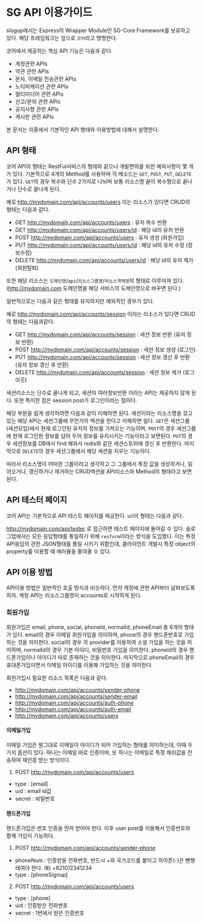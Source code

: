 # SG API 이용가이드

slogup에서는 Express의 Wrapper Module인 SG-Core Framework를 보유하고 있다. 해당 프레임워크는 앞으로 `코어`라고 명명한다.

코어에서 제공하는 핵심 API 기능은 다음과 같다.

- 계정관련 APIs
- 약관 관련 APIs
- 문자, 이메일 전송관련 APIs
- 노티피케이션 관련 APIs
- 멀티미디어 관련 APIs
- 신고/문의 관련 APIs
- 공지사항 관련 APIs
- 게시판 관련 APIs

본 문서는 이중에서 기본적인 API 형태와 이용방법에 대해서 설명한다.


## API 형태

코어 API의 형태는 RestFul서비스의 형태와 같으나 개발편의를 위한 예외사항이 몇 개가 있다. 기본적으로 4개의 Method를 사용하며 각 메소드는 `GET`, `POST`, `PUT`, `DELETE`가 있다. `GET`의 경우 복수와 단수 2가지로 나뉘며 보통 리소스명 끝이 복수형으로 끝나거나 단수로 끝나게 된다.

예로 http://mydomain.com/api/accounts/users 라는 리소스가 있다면 CRUD의 형태는 다음과 같다.
- GET http://mydomain.com/api/accounts/users : 유저 복수 반환
- GET http://mydomain.com/api/accounts/users/id : 해당 id의 유저 반환
- POST http://mydomain.com/api/accounts/users : 유저 생성 (회원가입)
- PUT http://mydomain.com/api/accounts/users/id : 해당 id의 유저 수정 (정보수정)
- DELETE http://mydomain.com/api/accounts/users/id : 해당 id의 유저 제거 (회원탈퇴)

또한 해당 리소스는 `도메인명`/`api`/`리소스그룹명`/`리소스객체명`의 형태로 이루어져 있다. 
(http://mydomain.com 도메인명을 해당 서비스의 도메인명으로 바꾸면 된다.)

일반적으로는 다음과 같은 형태를 유지하지만 예외적인 경우가 있다.

예로 http://mydomain.com/api/accounts/session 이라는 리소스가 있다면 CRUD의 형태는 다음과같다.
- GET http://mydomain.com/api/accounts/session : 세션 정보 반환 (유저 정보 반환)
- POST http://mydomain.com/api/accounts/session : 세션 정보 생성 (로그인)
- PUT http://mydomain.com/api/accounts/session : 세션 정보 갱신 후 반환 (유저 정보 갱신 후 반환)
- DELETE http://mydomain.com/api/accounts/session : 세션 정보 제거 (로그아웃)

세션리소스는 단수로 끝나게 되고, 세션의 여러정보반환 이라는 API는 제공하지 않게 된다. 또한 특이한 점은 session post가 로그인이라는 점이다.

해당 부분을 쉽게 생각하려면 다음과 같이 이해하면 된다. 세션이라는 리소스명을 갖고 있는 해당 API는 세션그룹에 무언가의 액션을 한다고 이해하면 쉽다.
`GET`은 세션그룹 (세션모임)에서 현재 로그인된 유저의 정보를 가져오는 기능이며, `POST`의 경우 세션그룹에 현재 로그인한 정보를 담아 두어 정보를 유지시키는 기능이라고 보면된다.
`PUT`의 경우 세션정보를 DB에서 find 해와서 redis와 같은 세션스토어에 갱신 후 반환한다. 마지막으로 `DELETE`의 경우 세션그룹에서 해당 세션을 지우는 기능이다.

따라서 리소스명이 어떠한 그룹이라고 생각하고 그 그룹에서 특정 값을 생성하거나, 읽어오거나, 갱신하거나 제거하는 CRUD액션을 API리소스와 Method의 형태라고 보면 된다.

## API 테스터 페이지

코어 API는 기본적으로 API 테스트 페이지를 제공한다. url의 형태는 다음과 같다.

http://mydomain.com/api/tester 로 접근하면 테스트 페이지에 들어갈 수 있다. 슬로그업에서는 모든 응답형태를 통일하기 위해 `resform`이라는 방식을 도입했다.
이는 특정 API응답의 관한 JSON형태를 통일 시키기 위함인데, 클라이언트 개발시 특정 object의 property를 이용할 때 에러율을 줄여줄 수 있다.


## API 이용 방법

API이용 방법은 일반적인 호출 방식과 비슷하다. 먼저 계정에 관한 API부터 살펴보도록 하자.
계정 API는 리소스그룹명이 accounts로 시작하게 된다.

### 회원가입
회원가입은 email, phone, social, phoneId, normalId, phoneEmail 총 6개의 형태가 있다. email의 경우 이메일 회원가입을 의미하며, phone의 경우 핸드폰번호로 가입하는 것을 의미한다. social의 경우 각 provider를 이용하여 소셜 가입을 하는 것을 의미하며, normalId의 경우 기본 아이디, 비밀번호 가입을 의미한다. phoneId의 경우 핸드폰가입이나 아이디가 따로 존재하는 것을 의미한다. 마지막으로 phoneEmail의 경우 휴대폰가입이면서 이메일 아이디를 이용해 가입하는 것을 의미한다.

회원가입시 필요한 리소스 목록은 다음과 같다.
- http://mydomain.com/api/accounts/sender-phone
- http://mydomain.com/api/accounts/sender-email
- http://mydomain.com/api/accounts/auth-phone
- http://mydomain.com/api/accounts/auth-email
- http://mydomain.com/api/accounts/users

#### 이메일가입
이메일 가입은 말그대로 이메일이 아이디가 되어 가입하는 형태를 의미하는데, 이때 두가지 옵션이 있다. 하나는 이메일 바로 인증이며, 또 하나는 이메일로 특정 해쉬값을 전송하여 재인증 받는 방식이다.

1. POST http://mydomain.com/api/accounts/users
- type : [email]
- uid : email id값
- secret : 비밀번호

#### 핸드폰가입
핸드폰가입은 번호 인증을 먼저 받아야 한다. 이후 user post를 이용해서 인증번호와 함께 가입이 가능하다.

1. POST http://mydomain.com/api/accounts/sender-phone
  - phoneNum  : 인증받을 전화번호, 반드시 +와 국가코드를 붙이고 하이픈(-)은 뺀형태여야 한다. 예) +821012341234
  - type  : [phoneSignup]

2. POST http://mydomain.com/api/accounts/users
  - type : [phone]
  - uid : 인증받은 전화번호
  - secret : 1번에서 받은 인증번호



